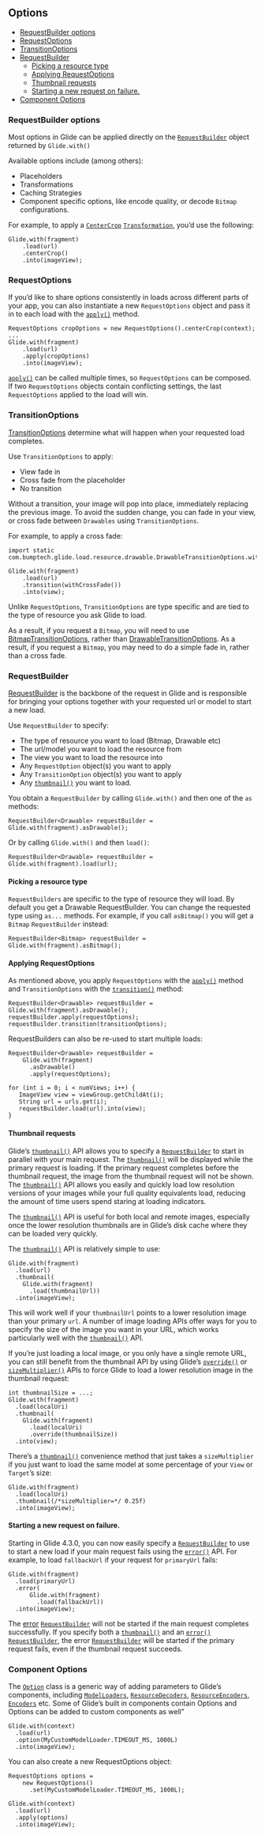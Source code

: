
## **Options**

* [RequestBuilder options](#requestbuilder-options)
* [RequestOptions](#requestoptions)
* [TransitionOptions](#transitionoptions)
* [RequestBuilder](#requestbuilder)
    * [Picking a resource type](#picking-a-resource-type)
    * [Applying RequestOptions](#applying-requestoptions)
    * [Thumbnail requests](#thumbnail-requests)
    * [Starting a new request on failure.](#starting-a-new-request-on-failure)
* [Component Options](#component-options)

###  **RequestBuilder options**


Most options in Glide can be applied directly on the <code>[RequestBuilder](https://bumptech.github.io/glide/javadocs/400/com/bumptech/glide/request/RequestOptions.html)</code> object returned by <code>Glide.with()</code>


Available options include (among others):

* Placeholders
* Transformations
* Caching Strategies
* Component specific options, like encode quality, or decode `Bitmap` configurations.

For example, to apply a <code>[CenterCrop](https://bumptech.github.io/glide/javadocs/400/com/bumptech/glide/load/resource/bitmap/CenterCrop.html)</code> <code>[Transformation](https://bumptech.github.io/glide/javadocs/400/com/bumptech/glide/load/Transformation.html)</code>, you’d use the following:



```
Glide.with(fragment)
    .load(url)
    .centerCrop()
    .into(imageView);
```



### **RequestOptions**


If you’d like to share options consistently in loads across different parts of your app, you can also instantiate a new `RequestOptions` object and pass it in to each load with the <code>[apply()](https://bumptech.github.io/glide/javadocs/400/com/bumptech/glide/RequestBuilder.html#apply-com.bumptech.glide.request.RequestOptions-)</code> method.


```
RequestOptions cropOptions = new RequestOptions().centerCrop(context);
...
Glide.with(fragment)
    .load(url)
    .apply(cropOptions)
    .into(imageView);
```



<code>[apply()](https://bumptech.github.io/glide/javadocs/400/com/bumptech/glide/RequestBuilder.html#apply-com.bumptech.glide.request.RequestOptions-)</code> can be called multiple times, so <code>RequestOptions</code> can be composed. If two <code>RequestOptions</code> objects contain conflicting settings, the last <code>RequestOptions</code> applied to the load will win.


### **TransitionOptions**


[TransitionOptions](https://bumptech.github.io/glide/javadocs/400/com/bumptech/glide/TransitionOptions.html) determine what will happen when your requested load completes.


 Use `TransitionOptions` to apply:



* View fade in
* Cross fade from the placeholder
* No transition

 Without a transition, your image will pop into place, immediately replacing the previous image. To avoid the sudden change, you can fade in your view, or cross fade between `Drawables` using `TransitionOptions`.


 For example, to apply a cross fade:



```
import static com.bumptech.glide.load.resource.drawable.DrawableTransitionOptions.withCrossFade;

Glide.with(fragment)
    .load(url)
    .transition(withCrossFade())
    .into(view);
```



Unlike `RequestOptions`, `TransitionOptions` are type specific and are tied to the type of resource you ask Glide to load.


As a result, if you request a `Bitmap`, you will need to use [BitmapTransitionOptions](https://bumptech.github.io/glide/javadocs/400/com/bumptech/glide/load/resource/bitmap/BitmapTransitionOptions.html), rather than [DrawableTransitionOptions](https://bumptech.github.io/glide/javadocs/400/com/bumptech/glide/load/resource/drawable/DrawableTransitionOptions.html). As a result, if you request a `Bitmap`, you may need to do a simple fade in, rather than a cross fade.


### **RequestBuilder**

[RequestBuilder](https://bumptech.github.io/glide/javadocs/400/com/bumptech/glide/RequestBuilder.html) is the backbone of the request in Glide and is responsible for bringing your options together with your requested url or model to start a new load.


Use `RequestBuilder` to specify:

* The type of resource you want to load (Bitmap, Drawable etc)
* The url/model you want to load the resource from
* The view you want to load the resource into
* Any `RequestOption` object(s) you want to apply
* Any `TransitionOption` object(s) you want to apply
* Any <code>[thumbnail()](https://bumptech.github.io/glide/javadocs/400/com/bumptech/glide/RequestBuilder.html#thumbnail-com.bumptech.glide.RequestBuilder-)</code> you want to load.

You obtain a <code>RequestBuilder</code> by calling <code>Glide.with()</code> and then one of the <code>as</code> methods:

```
RequestBuilder<Drawable> requestBuilder = Glide.with(fragment).asDrawable();
```


Or by calling `Glide.with()` and then `load()`:


```
RequestBuilder<Drawable> requestBuilder = Glide.with(fragment).load(url);
```

#### **Picking a resource type**

 `RequestBuilders` are specific to the type of resource they will load. By default you get a Drawable RequestBuilder. You can change the requested type using `as...` methods. For example, if you call `asBitmap()` you will get a `Bitmap` `RequestBuilder` instead:


```
RequestBuilder<Bitmap> requestBuilder = Glide.with(fragment).asBitmap();
```



#### **Applying RequestOptions**

As mentioned above, you apply `RequestOptions` with the <code>[apply()](https://bumptech.github.io/glide/javadocs/400/com/bumptech/glide/RequestBuilder.html#apply-com.bumptech.glide.request.RequestOptions-)</code> method and <code>TransitionOptions</code> with the <code>[transition()](https://bumptech.github.io/glide/javadocs/400/com/bumptech/glide/RequestBuilder.html#transition-com.bumptech.glide.TransitionOptions-)</code> method:


```
RequestBuilder<Drawable> requestBuilder = Glide.with(fragment).asDrawable();
requestBuilder.apply(requestOptions);
requestBuilder.transition(transitionOptions);
```


RequestBuilders can also be re-used to start multiple loads:


```
RequestBuilder<Drawable> requestBuilder =
    Glide.with(fragment)
      .asDrawable()
      .apply(requestOptions);

for (int i = 0; i < numViews; i++) {
   ImageView view = viewGroup.getChildAt(i);
   String url = urls.get(i);
   requestBuilder.load(url).into(view);
}
```



#### **Thumbnail requests**

Glide’s <code>[thumbnail()](https://bumptech.github.io/glide/javadocs/400/com/bumptech/glide/RequestBuilder.html#thumbnail-com.bumptech.glide.RequestBuilder-)</code> API allows you to specify a <code>[RequestBuilder](https://bumptech.github.io/glide/javadocs/400/com/bumptech/glide/RequestBuilder.html)</code> to start in parallel with your main request. The <code>[thumbnail()](https://bumptech.github.io/glide/javadocs/400/com/bumptech/glide/RequestBuilder.html#thumbnail-com.bumptech.glide.RequestBuilder-)</code> will be displayed while the primary request is loading. If the primary request completes before the thumbnail request, the image from the thumbnail request will not be shown. The <code>[thumbnail()](https://bumptech.github.io/glide/javadocs/400/com/bumptech/glide/RequestBuilder.html#thumbnail-com.bumptech.glide.RequestBuilder-)</code> API allows you easily and quickly load low resolution versions of your images while your full quality equivalents load, reducing the amount of time users spend staring at loading indicators.


The <code>[thumbnail()](https://bumptech.github.io/glide/javadocs/400/com/bumptech/glide/RequestBuilder.html#thumbnail-com.bumptech.glide.RequestBuilder-)</code> API is useful for both local and remote images, especially once the lower resolution thumbnails are in Glide’s disk cache where they can be loaded very quickly.


The <code>[thumbnail()](https://bumptech.github.io/glide/javadocs/400/com/bumptech/glide/RequestBuilder.html#thumbnail-com.bumptech.glide.RequestBuilder-)</code> API is relatively simple to use:


```
Glide.with(fragment)
  .load(url)
  .thumbnail(
    Glide.with(fragment)
      .load(thumbnailUrl))
  .into(imageView);
```

This will work well if your `thumbnailUrl` points to a lower resolution image than your primary `url`. A number of image loading APIs offer ways for you to specify the size of the image you want in your URL, which works particularly well with the <code>[thumbnail()](https://bumptech.github.io/glide/javadocs/400/com/bumptech/glide/RequestBuilder.html#thumbnail-com.bumptech.glide.RequestBuilder-)</code> API.


If you’re just loading a local image, or you only have a single remote URL, you can still benefit from the thumbnail API by using Glide’s <code>[override()](https://bumptech.github.io/glide/javadocs/430/com/bumptech/glide/request/RequestOptions.html#override-int-int-)</code> or <code>[sizeMultiplier()](https://bumptech.github.io/glide/javadocs/420/com/bumptech/glide/request/RequestOptions.html#sizeMultiplier-float-)</code> APIs to force Glide to load a lower resolution image in the thumbnail request:


```
int thumbnailSize = ...;
Glide.with(fragment)
  .load(localUri)
  .thumbnail(
    Glide.with(fragment)
      .load(localUri)
      .override(thumbnailSize))
  .into(view);
```


 There’s a <code>[thumbnail()](https://bumptech.github.io/glide/javadocs/430/com/bumptech/glide/RequestBuilder.html#thumbnail-float-)</code> convenience method that just takes a <code>sizeMultiplier</code> if you just want to load the same model at some percentage of your <code>View</code> or <code>Target</code>’s size:


```
Glide.with(fragment)
  .load(localUri)
  .thumbnail(/*sizeMultiplier=*/ 0.25f)
  .into(imageView);
```



####  **Starting a new request on failure.**

Starting in Glide 4.3.0, you can now easily specify a <code>[RequestBuilder](https://bumptech.github.io/glide/javadocs/400/com/bumptech/glide/RequestBuilder.html)</code> to use to start a new load if your main request fails using the <code>[error()](https://bumptech.github.io/glide/javadocs/430/com/bumptech/glide/RequestBuilder.html#error-com.bumptech.glide.RequestBuilder-)</code> API. For example, to load <code>fallbackUrl</code> if your request for <code>primaryUrl</code> fails:


```
Glide.with(fragment)
  .load(primaryUrl)
  .error(
      Glide.with(fragment)
        .load(fallbackUrl))
  .into(imageView);
```


The [error](https://bumptech.github.io/glide/javadocs/430/com/bumptech/glide/RequestBuilder.html#error-com.bumptech.glide.RequestBuilder-) <code>[RequestBuilder](https://bumptech.github.io/glide/javadocs/400/com/bumptech/glide/RequestBuilder.html)</code> will not be started if the main request completes successfully. If you specify both a <code>[thumbnail()](https://bumptech.github.io/glide/javadocs/400/com/bumptech/glide/RequestBuilder.html#thumbnail-com.bumptech.glide.RequestBuilder-)</code> and an <code>[error()](https://bumptech.github.io/glide/javadocs/430/com/bumptech/glide/RequestBuilder.html#error-com.bumptech.glide.RequestBuilder-)</code> <code>[RequestBuilder](https://bumptech.github.io/glide/javadocs/400/com/bumptech/glide/RequestBuilder.html)</code>, the error <code>[RequestBuilder](https://bumptech.github.io/glide/javadocs/400/com/bumptech/glide/RequestBuilder.html)</code> will be started if the primary request fails, even if the thumbnail request succeeds.


### **Component Options**

The <code>[Option](https://bumptech.github.io/glide/javadocs/400/com/bumptech/glide/load/Option.html)</code> class is a generic way of adding parameters to Glide’s components, including <code>[ModelLoaders](https://bumptech.github.io/glide/javadocs/400/com/bumptech/glide/load/model/ModelLoader.html)</code>, <code>[ResourceDecoders](https://bumptech.github.io/glide/javadocs/400/com/bumptech/glide/load/ResourceDecoder.html)</code>, <code>[ResourceEncoders](https://bumptech.github.io/glide/javadocs/400/com/bumptech/glide/load/ResourceEncoder.html)</code>, <code>[Encoders](https://bumptech.github.io/glide/javadocs/400/com/bumptech/glide/load/Encoder.html)</code> etc. Some of Glide’s built in components contain Options and Options can be added to custom components as well”

```
Glide.with(context)
  .load(url)
  .option(MyCustomModelLoader.TIMEOUT_MS, 1000L)
  .into(imageView);
```

You can also create a new RequestOptions object:


```
RequestOptions options = 
    new RequestOptions()
      .set(MyCustomModelLoader.TIMEOUT_MS, 1000L);

Glide.with(context)
  .load(url)
  .apply(options)
  .into(imageView);
